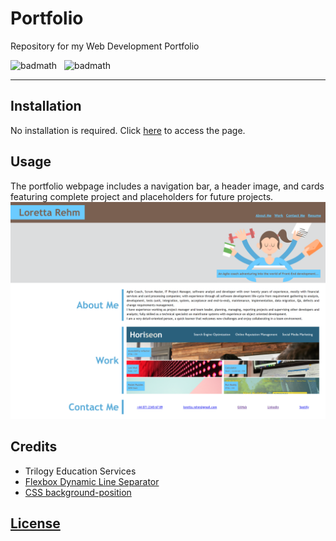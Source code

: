 # Portfolio
Repository for my Web Development Portfolio

![badmath](https://img.shields.io/badge/HTML-55%25-%23e34c26)&nbsp;&nbsp;&nbsp;![badmath](https://img.shields.io/badge/CSS-45%25-%23563d7c)

---
## Installation

No installation is required.
Click [here](https://lorettarehm.github.io/lr_portfolio/) to access the page.

## Usage 
The portfolio webpage includes a navigation bar, a header image, and cards featuring complete project and placeholders for future projects.
![The portfolio webpage includes a navigation bar, a header image, and cards featuring complete project and placeholders for future projects.](./assets/images/portfolio_screenshot.png)

## Credits

* Trilogy Education Services
* [Flexbox Dynamic Line Separator](https://ishadeed.com/article/flexbox-separator/)
* [CSS background-position](https://www.w3schools.com/cssref/playdemo.php?filename=playcss_background-position)

## [License](./LICENSE)